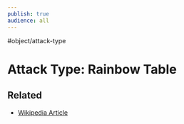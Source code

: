 ```yaml
---
publish: true
audience: all
---
```

#object/attack-type 
# Attack Type: Rainbow Table 


## Related
- [Wikipedia Article](https://en.wikipedia.org/wiki/Rainbow_table)